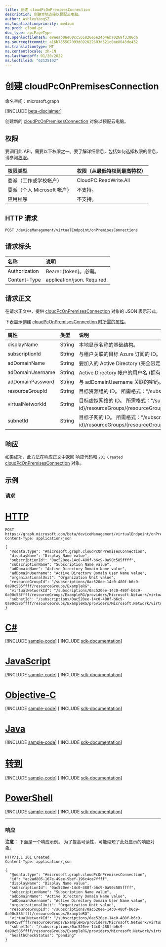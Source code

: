 ```yaml
---
title: 创建 cloudPcOnPremisesConnection
description: 创建本地连接以预配云电脑。
author: AshleyYangSZ
ms.localizationpriority: medium
ms.prod: cloud-pc
doc_type: apiPageType
ms.openlocfilehash: e9eeab06e60cc565826e6e24b46ba0269f3386da
ms.sourcegitcommit: a16b765507093d892022603d521c0ae8043de432
ms.translationtype: MT
ms.contentlocale: zh-CN
ms.lasthandoff: 01/20/2022
ms.locfileid: "62125102"
---
```

# <a name="create-cloudpconpremisesconnection"></a>创建 cloudPcOnPremisesConnection

命名空间：microsoft.graph

[!INCLUDE [beta-disclaimer](../../includes/beta-disclaimer.md)]

创建新的 [cloudPcOnPremisesConnection](../resources/cloudpconpremisesconnection.md) 对象以预配云电脑。

## <a name="permissions"></a>权限

要调用此 API，需要以下权限之一。要了解详细信息，包括如何选择权限的信息，请参阅[权限](/graph/permissions-reference)。

|权限类型|权限（从最低特权到最高特权）|
|:---|:---|
|委派（工作或学校帐户）|CloudPC.ReadWrite.All|
|委派（个人 Microsoft 帐户）|不支持。|
|应用程序|不支持。|

## <a name="http-request"></a>HTTP 请求

<!-- {
  "blockType": "ignored"
}
-->

``` http
POST /deviceManagement/virtualEndpoint/onPremisesConnections
```

## <a name="request-headers"></a>请求标头

| 名称          | 说明                |
| :------------ | :------------------------  |
| Authorization | Bearer {token}。必需。  |
| Content-Type  | application/json. Required.|

## <a name="request-body"></a>请求正文

在请求正文中，提供 [cloudPcOnPremisesConnection](../resources/cloudpconpremisesconnection.md) 对象的 JSON 表示形式。

下表显示创建 [cloudPcOnPremisesConnection 时所需的属性](../resources/cloudpconpremisesconnection.md)。

|属性|类型|说明|
|:---|:---|:---|
|displayName|String|本地显示名称的基础结构。|
|subscriptionId|String|与租户关联的目标 Azure 订阅的 ID。|
|adDomainName|String|要加入的 Active Directory (完全限定) FQDN。|
|adDomainUsername|String|Active Directory 帐户的用户名 (拥有在 Active Directory) 创建计算机对象的权限的用户或服务帐户。 所需格式：admin@contoso.com。|
|adDomainPassword|String|与 adDomainUsername 关联的密码。|
|resourceGroupId|String|目标资源组的 ID。 所需格式："/subscriptions/{subscription-id}/resourceGroups/{resourceGroupName}"。|
|virtualNetworkId|String|目标虚拟网络的 ID。 所需格式："/subscriptions/{subscription-id}/resourceGroups/{resourceGroupName}/providers/Microsoft.Network/virtualNetworks/{virtualNetworkName}"。|
|subnetId|String|目标子网的 ID。 所需格式："/subscriptions/{subscription-id}/resourceGroups/{resourceGroupName}/providers/Microsoft.Network/virtualNetworks/{virtualNetworkId}/subnets/{subnetName}"。|

## <a name="response"></a>响应

如果成功，此方法在响应正文中返回 响应代码和 `201 Created` [cloudPcOnPremisesConnection](../resources/cloudpconpremisesconnection.md) 对象。

## <a name="examples"></a>示例

### <a name="request"></a>请求


# <a name="http"></a>[HTTP](#tab/http)
<!-- {
  "blockType": "request",
  "name": "create_cloudpconpremisesconnection_from_cloudpconpremisesconnection"
}
-->

``` http
POST https://graph.microsoft.com/beta/deviceManagement/virtualEndpoint/onPremisesConnections
Content-Type: application/json

{
  "@odata.type": "#microsoft.graph.cloudPcOnPremisesConnection",
  "displayName": "Display Name value",
  "subscriptionId": "0ac520ee-14c0-480f-b6c9-0a90c585ffff",
  "subscriptionName": "Subscription Name value",
  "adDomainName": "Active Directory Domain Name value",
  "adDomainUsername": "Active Directory Domain User Name value",
  "organizationalUnit": "Organization Unit value",
  "resourceGroupId": "/subscriptions/0ac520ee-14c0-480f-b6c9-0a90c585ffff/resourceGroups/ExampleRG",
  "virtualNetworkId": "/subscriptions/0ac520ee-14c0-480f-b6c9-0a90c58ffff/resourceGroups/ExampleRG/providers/Microsoft.Network/virtualNetworks/ExampleVNet",
  "subnetId": "/subscriptions/0ac520ee-14c0-480f-b6c9-0a90c585ffff/resourceGroups/ExampleRG/providers/Microsoft.Network/virtualNetworks/ExampleVNet/subnets/default"
}
```
# <a name="c"></a>[C#](#tab/csharp)
[!INCLUDE [sample-code](../includes/snippets/csharp/create-cloudpconpremisesconnection-from-cloudpconpremisesconnection-csharp-snippets.md)]
[!INCLUDE [sdk-documentation](../includes/snippets/snippets-sdk-documentation-link.md)]

# <a name="javascript"></a>[JavaScript](#tab/javascript)
[!INCLUDE [sample-code](../includes/snippets/javascript/create-cloudpconpremisesconnection-from-cloudpconpremisesconnection-javascript-snippets.md)]
[!INCLUDE [sdk-documentation](../includes/snippets/snippets-sdk-documentation-link.md)]

# <a name="objective-c"></a>[Objective-C](#tab/objc)
[!INCLUDE [sample-code](../includes/snippets/objc/create-cloudpconpremisesconnection-from-cloudpconpremisesconnection-objc-snippets.md)]
[!INCLUDE [sdk-documentation](../includes/snippets/snippets-sdk-documentation-link.md)]

# <a name="java"></a>[Java](#tab/java)
[!INCLUDE [sample-code](../includes/snippets/java/create-cloudpconpremisesconnection-from-cloudpconpremisesconnection-java-snippets.md)]
[!INCLUDE [sdk-documentation](../includes/snippets/snippets-sdk-documentation-link.md)]

# <a name="go"></a>[转到](#tab/go)
[!INCLUDE [sample-code](../includes/snippets/go/create-cloudpconpremisesconnection-from-cloudpconpremisesconnection-go-snippets.md)]
[!INCLUDE [sdk-documentation](../includes/snippets/snippets-sdk-documentation-link.md)]

# <a name="powershell"></a>[PowerShell](#tab/powershell)
[!INCLUDE [sample-code](../includes/snippets/powershell/create-cloudpconpremisesconnection-from-cloudpconpremisesconnection-powershell-snippets.md)]
[!INCLUDE [sdk-documentation](../includes/snippets/snippets-sdk-documentation-link.md)]

---


### <a name="response"></a>响应

**注意：** 下面是一个响应示例。 为了提高可读性，可能缩短了此处显示的响应对象。
<!-- {
  "blockType": "response",
  "truncated": true,
  "@odata.type": "microsoft.graph.cloudPcOnPremisesConnection"
}
-->

``` http
HTTP/1.1 201 Created
Content-Type: application/json

{
  "@odata.type": "#microsoft.graph.cloudPcOnPremisesConnection",
  "id": "ac2ad805-167e-49ee-9bef-196c4ce7ffff",
  "displayName": "Display Name value",
  "subscriptionId": "0ac520ee-14c0-480f-b6c9-0a90c585ffff",
  "subscriptionName": "Subscription Name value",
  "adDomainName": "Active Directory Domain Name value",
  "adDomainUsername": "Active Directory Domain User Name value",
  "organizationalUnit": "Organization Unit value",
  "resourceGroupId": "/subscriptions/0ac520ee-14c0-480f-b6c9-0a90c585ffff/resourceGroups/ExampleRG",
  "virtualNetworkId": "/subscriptions/0ac520ee-14c0-480f-b6c9-0a90c58ffff/resourceGroups/ExampleRG/providers/Microsoft.Network/virtualNetworks/ExampleVNet",
  "subnetId": "/subscriptions/0ac520ee-14c0-480f-b6c9-0a90c585ffff/resourceGroups/ExampleRG/providers/Microsoft.Network/virtualNetworks/ExampleVNet/subnets/default",
  "healthCheckStatus": "pending"
}
```
